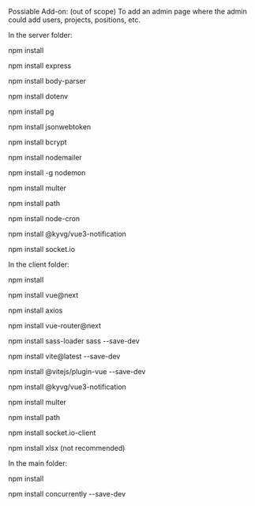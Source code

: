 Possiable Add-on:
(out of scope) To add an admin page where the admin could add users, projects, positions, etc.



In the server folder:

npm install

npm install express

npm install body-parser

npm install dotenv

npm install pg

npm install jsonwebtoken

npm install bcrypt

npm install nodemailer

npm install -g nodemon

npm install multer

npm install path

npm install node-cron

npm install @kyvg/vue3-notification

npm install socket.io


In the client folder:

npm install 

npm install vue@next

npm install axios

npm install vue-router@next

npm install sass-loader sass --save-dev

npm install vite@latest --save-dev

npm install @vitejs/plugin-vue --save-dev

npm install @kyvg/vue3-notification

npm install multer

npm install path

npm install socket.io-client

npm install xlsx (not recommended)


In the main folder:

npm install 

npm install concurrently --save-dev

